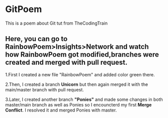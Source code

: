 # GitPoem
This is a poem about Git tut from TheCodingTrain

## Here, you can go to RainbowPoem>Insights>Network and watch how RainbowPoem  got modified,branches were created and merged with pull request.

1.First I created a new file "RainbowPoem" and added color green there.

2.Then, I created a branch **Unicorn** but then again merged it with the main/master branch with pull request.

3.Later, I created another branch **"Ponies"** and made some changes in both master/main branch as well as Ponies so I encouncterd my first **Merge Conflict**.
I resolved it and merged Ponies with master.
